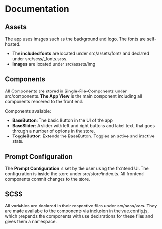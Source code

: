 # Documentation

## Assets
The app uses images such as the background and logo. The fonts are self-hosted.
- The **included fonts** are located under src/assets/fonts and declared under src/scss/_fonts.scss.
- **Images** are located under src/assets/img

## Components
All Components are stored in Single-File-Components under src/components.
**The App View** is the main component including all components rendered
to the front end.

Components available:
  - **BaseButton**: The basic Button in the UI of the app
  - **BaseSlider**: A slider with left and right buttons and label text, that goes through a number of options in the store.
  - **ToggleButton**: Extends the BaseButton. Toggles an active and inactive state.

## Prompt Configuration
The **Prompt Configuration** is set by the user using the frontend UI.
The configuration is inside the store under src/store/index.ts.
All frontend components commit changes to the store.

## SCSS
All variables are declared in their respective files  under src/scss/vars.
They are made available to the components via inclusion in the
vue.config.js, which prepends the components with use declarations for 
these files and gives them a namespace.